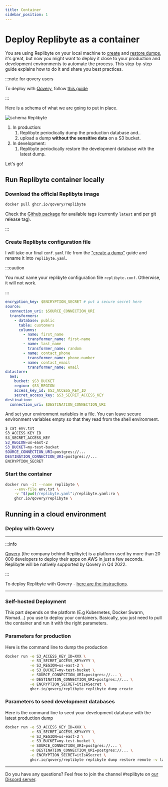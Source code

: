 ```yaml
---
title: Container
sidebar_position: 1
---
```


# Deploy Replibyte as a container

You are using Replibyte on your local machine to [create](/docs/guides/create-a-dump) and [restore dumps](/docs/guides/restore-a-dump), it's great, but now you might want to deploy it close to your production and development environments to automate the process. This step-by-step guide explains how to do it and share you best practices.

:::note for qovery users

To deploy with [Qovery](https://www.qovery.com), follow [this guide](/docs/guides/deploy-replibyte/qovery)

:::

Here is a schema of what we are going to put in place.

![schema Replibyte](/img/replibyte_dump_and_restore.jpg)

1. In production:
   1. Replibyte periodically dump the production database and..
   2. upload a dump **without the sensitive data** on a S3 bucket.
2. In development:
   1. Replibyte periodically restore the development database with the latest dump.

Let's go!

## Run Replibyte container locally

### Download the official Replibyte image

```sh
docker pull ghcr.io/qovery/replibyte
```

Check the [Github package](https://github.com/qovery/replibyte/pkgs/container/replibyte) for available tags (currently `latest` and per git release tag).

:::

### Create Replibyte configuration file

I will take our final `conf.yaml` file from the ["create a dump"](/docs/guides/create-a-dump) guide and rename it into `replibyte.yaml`.

:::caution

You must name your replibyte configuration file `replibyte.conf`. Otherwise, it will not work.

:::

```yaml title="replibyte.yaml"
encryption_key: $ENCRYPTION_SECRET # put a secure secret here
source:
  connection_uri: $SOURCE_CONNECTION_URI
  transformers:
    - database: public
      table: customers
      columns:
        - name: first_name
          transformer_name: first-name
        - name: last_name
          transformer_name: random
        - name: contact_phone
          transformer_name: phone-number
        - name: contact_email
          transformer_name: email
datastore:
  aws:
    bucket: $S3_BUCKET
    region: $S3_REGION
    access_key_id: $S3_ACCESS_KEY_ID
    secret_access_key: $S3_SECRET_ACCESS_KEY
destination:
  connection_uri: $DESTINATION_CONNECTION_URI
```

And set your environment variables in a file. You can leave secure environment variables empty so that they read from the shell environment.

```sh
$ cat env.txt
S3_ACCESS_KEY_ID
S3_SECRET_ACCESS_KEY
S3_REGION=us-east-2
S3_BUCKET=my-test-bucket
SOURCE_CONNECTION_URI=postgres://...
DESTINATION_CONNECTION_URI=postgres://...
ENCRYPTION_SECRET
```

### Start the container

```sh
docker run -it --name replibyte \
    --env-file env.txt \
    -v "$(pwd)/replibyte.yaml":/replibyte.yaml:ro \
    ghcr.io/qovery/replibyte \
```

## Running in a cloud environment

### Deploy with Qovery

---

:::info

[Qovery](https://www.qovery.com) (the company behind Replibyte) is a platform used by more than 20 000 developers to deploy their apps on AWS in just a few seconds. Replibyte will be natively supported by Qovery in Q4 2022.

:::

To deploy Replibyte with Qovery - [here are the instructions](/docs/guides/deploy-replibyte/qovery).

---

### Self-hosted Deployment

This part depends on the platform (E.g Kubernetes, Docker Swarm, Nomad...) you use to deploy your containers. Basically, you just need to pull the container and run it with the right parameters.

### Parameters for production

Here is the command line to dump the production

```bash
docker run -e S3_ACCESS_KEY_ID=XXX \
           -e S3_SECRET_ACCESS_KEY=YYY \
           -e S3_REGION=us-east-2 \
           -e S3_BUCKET=my-test-bucket \
           -e SOURCE_CONNECTION_URI=postgres://... \
           -e DESTINATION_CONNECTION_URI=postgres://... \
           -e ENCRYPTION_SECRET=itIsASecret \
           ghcr.io/qovery/replibyte replibyte dump create
```

### Parameters to seed development databases

Here is the command line to seed your development database with the latest production dump

```bash
docker run -e S3_ACCESS_KEY_ID=XXX \
           -e S3_SECRET_ACCESS_KEY=YYY \
           -e S3_REGION=us-east-2 \
           -e S3_BUCKET=my-test-bucket \
           -e SOURCE_CONNECTION_URI=postgres://... \
           -e DESTINATION_CONNECTION_URI=postgres://... \
           -e ENCRYPTION_SECRET=itIsASecret \
           ghcr.io/qovery/replibyte replibyte dump restore remote -v latest
```

---

Do you have any questions? Feel free to join the channel #replibyte on [our Discord server](https://discord.qovery.com).